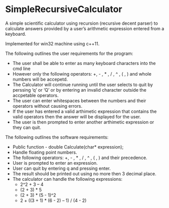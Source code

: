 # SimpleRecursiveCalculator 

A simple scientific calculator using recursion (recursive decent parser) to calculate answers provided by a user’s arithmetic expression entered from a keyboard.

Implemented for win32 machine using c++11.

The following outlines the user requirements for the program:
* The user shall be able to enter as many keyboard characters into the cmd line
* However only the following operators: +, - , * , / , ^ , ( , ) and whole numbers will be accepetd.
* The Calculator will continue running until the user selects to quit by perssing ‘q’ or ‘Q’ or by entering an invalid character outside the accpetable operators.
* The user can enter whitespaces between the numbers and their operators without causing errors.
* If the user has entered a valid arthimetic expression that contains the valid operators then the answer will be displayed for the user.
* The user is then prompted to enter another arthimetic expression or they can quit.

The following outlines the software requirements:
* Public function - double Calculate(char* expression);
* Handle floating point numbers.
* The following operators: +, - , * , / , ^ , ( , ) and their precedence.
* User is prompted to enter an expression.
* User can quit by entering q and pressing enter.
* The result should be printed out using no more then 3 decimal place.
* The calculator can handle the following expressions:
  * 2^2 + 3 – 4
  * (2 + 3) * 5
  * (2 + 3) * (5 - 1)^2
  * 2 + ((3 + 1) * (6 - 2) – 1) / (4 - 2)
